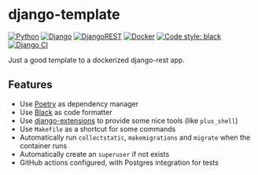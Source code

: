 # django-template

[![Python](https://img.shields.io/badge/python-%2314354C.svg?style=flat&logo=python&logoColor=white)](https://www.python.org/)
[![Django](https://img.shields.io/badge/django-%23092E20.svg?style=flat&logo=django&logoColor=white)](https://www.djangoproject.com/)
[![DjangoREST](https://img.shields.io/badge/DJANGO-REST-ff1709?style=flat&logo=django&logoColor=white&color=ff1709&labelColor=gray)](https://www.django-rest-framework.org/)
[![Docker](https://img.shields.io/badge/docker-%230db7ed.svg?style=flat&logo=docker&logoColor=white)](https://www.docker.com/)
[![Code style: black](https://img.shields.io/badge/code%20style-black-000000.svg)](https://github.com/psf/black)
[![Django CI](https://github.com/renanstn/django-template/actions/workflows/django.yml/badge.svg)](https://github.com/renanstn/django-template/actions/workflows/django.yml)

Just a good template to a dockerized django-rest app.

## Features

- Use [Poetry](https://python-poetry.org/) as dependency manager
- Use [Black](https://black.readthedocs.io/en/stable/) as code formatter
- Use [django-extensions](https://django-extensions.readthedocs.io/en/latest/) to provide some nice tools (like `plus_shell`)
- Use `Makefile` as a shortcut for some commands
- Automatically run `collectstatic`, `makemigrations` and `migrate` when the container runs
- Automatically create an `superuser` if not exists
- GitHub actions configured, with Postgres integration for tests
